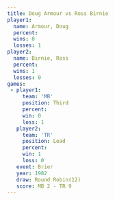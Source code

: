 ```yaml
---
title: Doug Armour vs Ross Birnie
player1:            
  name: Armour, Doug
  percent:          
  wins: 0           
  losses: 1         
player2:            
  name: Birnie, Ross
  percent:          
  wins: 1           
  losses: 0         
games:
 - player1:         
     team: 'MB'     
     position: Third
     percent:       
     win: 0         
     loss: 1        
   player2:        
     team: 'TR'    
     position: Lead
     percent:      
     win: 1        
     loss: 0       
   event: Brier         
   year: 1982           
   draw: Round Robin(12)
   score: MB 2 - TR 9   
---
```

